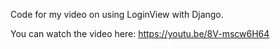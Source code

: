 Code for my video on using LoginView with Django.

You can watch the video here: https://youtu.be/8V-mscw6H64
